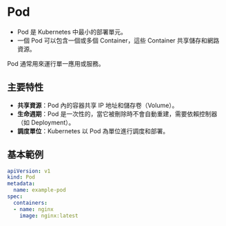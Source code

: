 # Pod

- Pod 是 Kubernetes 中最小的部署單元。
- 一個 Pod 可以包含一個或多個 Container，這些 Container 共享儲存和網路資源。

Pod 通常用來運行單一應用或服務。

## 主要特性
- **共享資源**：Pod 內的容器共享 IP 地址和儲存卷（Volume）。
- **生命週期**：Pod 是一次性的，當它被刪除時不會自動重建，需要依賴控制器（如 Deployment）。
- **調度單位**：Kubernetes 以 Pod 為單位進行調度和部署。
## 基本範例
```yaml
apiVersion: v1
kind: Pod
metadata:
  name: example-pod
spec:
  containers:
  - name: nginx
    image: nginx:latest